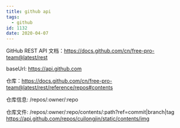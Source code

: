 ```yaml
---
title: github api
tags:
  - github
id: 1132
date: 2020-04-07
---
```


GitHub REST API 文档：https://docs.github.com/cn/free-pro-team@latest/rest

baseUrl: https://api.github.com

仓库：https://docs.github.com/cn/free-pro-team@latest/rest/reference/repos#contents

仓库信息: /repos/:owner/:repo

仓库文件: /repos/:owner/:repo/contents/:path?ref=commit|branch|tag
        https://api.github.com/repos/cuilongjin/static/contents/img

